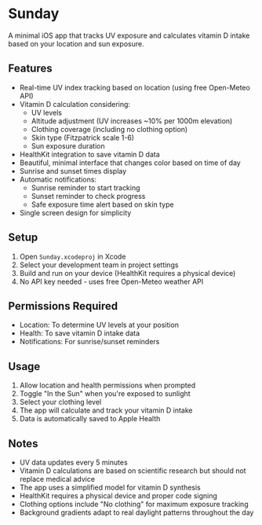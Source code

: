 # Sunday

A minimal iOS app that tracks UV exposure and calculates vitamin D intake based on your location and sun exposure.

## Features

- Real-time UV index tracking based on location (using free Open-Meteo API)
- Vitamin D calculation considering:
  - UV levels
  - Altitude adjustment (UV increases ~10% per 1000m elevation)
  - Clothing coverage (including no clothing option)
  - Skin type (Fitzpatrick scale 1-6)
  - Sun exposure duration
- HealthKit integration to save vitamin D data
- Beautiful, minimal interface that changes color based on time of day
- Sunrise and sunset times display
- Automatic notifications:
  - Sunrise reminder to start tracking
  - Sunset reminder to check progress
  - Safe exposure time alert based on skin type
- Single screen design for simplicity

## Setup

1. Open `Sunday.xcodeproj` in Xcode
2. Select your development team in project settings
3. Build and run on your device (HealthKit requires a physical device)
4. No API key needed - uses free Open-Meteo weather API

## Permissions Required

- Location: To determine UV levels at your position
- Health: To save vitamin D intake data
- Notifications: For sunrise/sunset reminders

## Usage

1. Allow location and health permissions when prompted
2. Toggle "In the Sun" when you're exposed to sunlight
3. Select your clothing level
4. The app will calculate and track your vitamin D intake
5. Data is automatically saved to Apple Health

## Notes

- UV data updates every 5 minutes
- Vitamin D calculations are based on scientific research but should not replace medical advice
- The app uses a simplified model for vitamin D synthesis
- HealthKit requires a physical device and proper code signing
- Clothing options include "No clothing" for maximum exposure tracking
- Background gradients adapt to real daylight patterns throughout the day